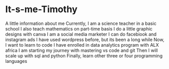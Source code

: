 # It-s-me-Timothy
A little information about me
Currently, I am a science teacher in a basic school
I also teach mathematics on part-time basis
I do a little graphic designs with canva
I am a social media marketer
I can do facebiook and instagram ads
I have used wordpress before, but its been a long while
Now, I want to learn to code
I have enrolled in data analytics program with ALX africa
I am starting my journey with mastering vs code and git
Then I will scale up with sql and python
Finally, learn other three or four programming languages
